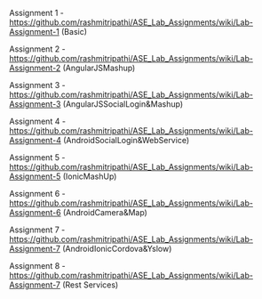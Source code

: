 
Assignment 1 - https://github.com/rashmitripathi/ASE_Lab_Assignments/wiki/Lab-Assignment-1 (Basic)

Assignment 2 -https://github.com/rashmitripathi/ASE_Lab_Assignments/wiki/Lab-Assignment-2 (AngularJSMashup)

Assignment 3 -https://github.com/rashmitripathi/ASE_Lab_Assignments/wiki/Lab-Assignment-3 (AngularJSSocialLogin&Mashup)

Assignment 4 -https://github.com/rashmitripathi/ASE_Lab_Assignments/wiki/Lab-Assignment-4 (AndroidSocialLogin&WebService)

Assignment 5 -https://github.com/rashmitripathi/ASE_Lab_Assignments/wiki/Lab-Assignment-5 (IonicMashUp)

Assignment 6 -https://github.com/rashmitripathi/ASE_Lab_Assignments/wiki/Lab-Assignment-6 (AndroidCamera&Map)

Assignment 7 -https://github.com/rashmitripathi/ASE_Lab_Assignments/wiki/Lab-Assignment-7 (AndroidIonicCordova&Yslow)

Assignment 8 -https://github.com/rashmitripathi/ASE_Lab_Assignments/wiki/Lab-Assignment-7 (Rest Services)
